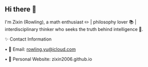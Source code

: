 ## Hi there 👾

I'm Zixin (Rowling), a math enthusiast ✏️ | philosophy lover 📚 | interdisciplinary thinker who seeks the truth behind intelligence 🧠.

✨ Contact Information

• 📧 Email: rowling.yu@icloud.com

• 🌃 Personal Website: zixin2006.github.io
 
